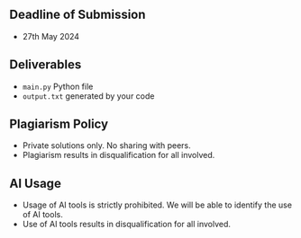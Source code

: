 ## Deadline of Submission 
- 27th May 2024

## Deliverables 
  - `main.py` Python file
  - `output.txt` generated by your code

## Plagiarism Policy
- Private solutions only. No sharing with peers.
- Plagiarism results in disqualification for all involved.

## AI Usage
- Usage of AI tools is strictly prohibited. We will be able to identify the use of AI tools.
- Use of AI tools results in disqualification for all involved.
